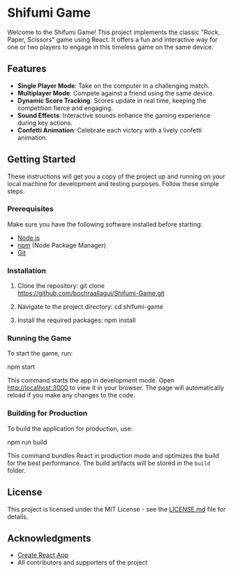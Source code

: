 # Shifumi Game

Welcome to the Shifumi Game! This project implements the classic "Rock, Paper, Scissors" game using React. It offers a fun and interactive way for one or two players to engage in this timeless game on the same device.

## Features

- **Single Player Mode**: Take on the computer in a challenging match.
- **Multiplayer Mode**: Compete against a friend using the same device.
- **Dynamic Score Tracking**: Scores update in real time, keeping the competition fierce and engaging.
- **Sound Effects**: Interactive sounds enhance the gaming experience during key actions.
- **Confetti Animation**: Celebrate each victory with a lively confetti animation.

## Getting Started

These instructions will get you a copy of the project up and running on your local machine for development and testing purposes. Follow these simple steps:

### Prerequisites

Make sure you have the following software installed before starting:

- [Node.js](https://nodejs.org/)
- [npm](https://npmjs.com/) (Node Package Manager)
- [Git](https://git-scm.com/)

### Installation

1. Clone the repository:
   git clone https://github.com/bochraallagui/Shifumi-Game.git

2. Navigate to the project directory:
   cd shifumi-game

3. Install the required packages:
   npm install

### Running the Game

To start the game, run:

npm start

This command starts the app in development mode. Open [http://localhost:3000](http://localhost:3000) to view it in your browser. The page will automatically reload if you make any changes to the code.

### Building for Production

To build the application for production, use:

npm run build

This command bundles React in production mode and optimizes the build for the best performance. The build artifacts will be stored in the `build` folder.

## License

This project is licensed under the MIT License - see the [LICENSE.md](LICENSE) file for details.

## Acknowledgments

- [Create React App](https://github.com/facebook/create-react-app)
- All contributors and supporters of the project
